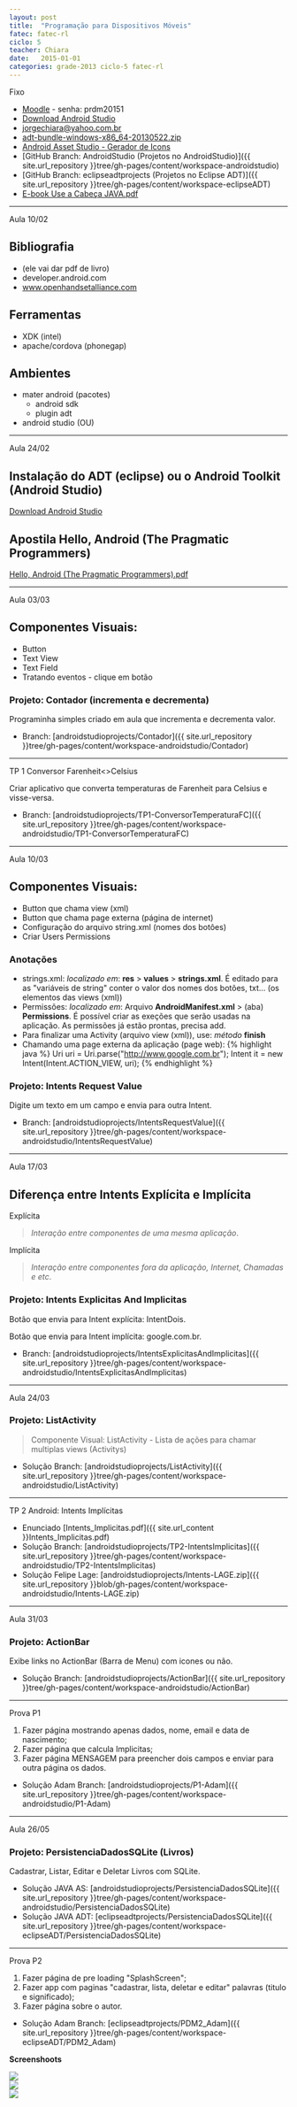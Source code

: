 ```yaml
---
layout: post
title:  "Programação para Dispositivos Móveis"
fatec: fatec-rl
ciclo: 5
teacher: Chiara
date:   2015-01-01
categories: grade-2013 ciclo-5 fatec-rl
---
```


<span class="label label-warning text-uppercase"><span class="glyphicon glyphicon glyphicon-star"></span> Fixo</span>

- [Moodle](http://fatecrl.edu.br/moodle/course/view.php?id=230) - senha: prdm20151
- [Download Android Studio](http://developer.android.com/sdk/index.html)
- [jorgechiara@yahoo.com.br](jorgechiara@yahoo.com.br)
- [adt-bundle-windows-x86_64-20130522.zip](https://fatecspgov-my.sharepoint.com/personal/adam_macias_fatec_sp_gov_br/_layouts/15/guestaccess.aspx?guestaccesstoken=ksmGUc%2b1zSNNWZLDxHWqlJTc9OsTseYOIBqmeC6F99Y%3d&docid=0a25e4432d4c143eab5b192202015a546)
- [Android Asset Studio - Gerador de Icons](http://romannurik.github.io/AndroidAssetStudio/)
- [GitHub Branch: AndroidStudio (Projetos no AndroidStudio)]({{ site.url_repository }}tree/gh-pages/content/workspace-androidstudio)
- [GitHub Branch: eclipseadtprojects (Projetos no Eclipse ADT)]({{ site.url_repository }}tree/gh-pages/content/workspace-eclipseADT)
- [E-book Use a Cabeça JAVA.pdf](https://fatecspgov-my.sharepoint.com/personal/adam_macias_fatec_sp_gov_br/_layouts/15/guestaccess.aspx?guestaccesstoken=exC7yg4Fh4Izgsbi2%2f6JhrI7YDAAfYtrNcBdKX3O4bQ%3d&docid=0d449a6fe69ae4b85944265337b790078)

***

<span class="label label-primary text-uppercase"><span class="glyphicon glyphicon glyphicon-star"></span> Aula 10/02</span>

## Bibliografia
- (ele vai dar pdf de livro)
- developer.android.com
- www.openhandsetalliance.com
 
## Ferramentas
- XDK (intel)
- apache/cordova (phonegap)
 
## Ambientes
- mater android (pacotes)
  - android sdk 
  - plugin adt
- android studio (OU)

***

<span class="label label-primary text-uppercase"><span class="glyphicon glyphicon glyphicon-star"></span> Aula 24/02</span>

## Instalação do ADT (eclipse) ou o Android Toolkit (Android Studio)
[Download Android Studio](http://developer.android.com/sdk/index.html)

## Apostila Hello, Android (The Pragmatic Programmers)
[Hello, Android (The Pragmatic Programmers).pdf](https://www.facebook.com/download/780007602089838/Hello%2C%20Android%20%28The%20Pragmatic%20Programmers%29.pdf)

***

<span class="label label-primary text-uppercase"><span class="glyphicon glyphicon glyphicon-star"></span> Aula 03/03</span>

## Componentes Visuais:
- Button
- Text View
- Text Field
- Tratando eventos - clique em botão

### Projeto: Contador (incrementa e decrementa)

Programinha simples criado em aula que incrementa e decrementa valor.

- Branch: [androidstudioprojects/Contador]({{ site.url_repository }}tree/gh-pages/content/workspace-androidstudio/Contador)  

***

<span class="label label-success text-uppercase"><span class="glyphicon glyphicon glyphicon-star"></span> TP 1 Conversor Farenheit<>Celsius</span>

Criar aplicativo que converta temperaturas de Farenheit para Celsius e visse-versa.

- Branch: [androidstudioprojects/TP1-ConversorTemperaturaFC]({{ site.url_repository }}tree/gh-pages/content/workspace-androidstudio/TP1-ConversorTemperaturaFC)  


***

<span class="label label-primary text-uppercase"><span class="glyphicon glyphicon glyphicon-star"></span> Aula 10/03</span>

## Componentes Visuais:
- Button que chama view (xml)
- Button que chama page externa (página de internet)
- Configuração do arquivo string.xml (nomes dos botôes)
- Criar Users Permissions

### Anotações
- strings.xml: *localizado em*: **res** > **values** > **strings.xml**. É editado para as "variáveis de string" conter o valor dos nomes dos botões, txt... (os elementos das views (xml))
- Permissões: *localizado em*: Arquivo **AndroidManifest.xml** > (aba) **Permissions**. É possível criar as exeções que serão usadas na aplicação. As permissões já estão prontas, precisa add.
- Para finalizar uma Activity (arquivo view (xml)), use: *método* **finish**
- Chamando uma page externa da aplicação (page web):
{% highlight java %}
Uri uri = Uri.parse("http://www.google.com.br");
Intent it = new Intent(Intent.ACTION_VIEW, uri);
{% endhighlight %}

### Projeto: Intents Request Value

Digite um texto em um campo e envia para outra Intent. 

- Branch: [androidstudioprojects/IntentsRequestValue]({{ site.url_repository }}tree/gh-pages/content/workspace-androidstudio/IntentsRequestValue)  

***

<span class="label label-primary text-uppercase"><span class="glyphicon glyphicon glyphicon-star"></span> Aula 17/03</span>

## Diferença entre Intents Explícita e Implícita

Explícita

> *Interação entre componentes de uma mesma aplicação*.

Implícita

> *Interação entre componentes fora da aplicação, Internet, Chamadas e etc*.

### Projeto: Intents Explicitas And Implicitas

Botão que envia para Intent explícita: IntentDois. 

Botão que envia para Intent implícita: google.com.br. 

- Branch: [androidstudioprojects/IntentsExplicitasAndImplicitas]({{ site.url_repository }}tree/gh-pages/content/workspace-androidstudio/IntentsExplicitasAndImplicitas)  

***

<span class="label label-primary text-uppercase"><span class="glyphicon glyphicon glyphicon-star"></span> Aula 24/03</span>

### Projeto: ListActivity

> Componente Visual: ListActivity - Lista de ações para chamar multiplas views (Activitys)

- Solução Branch: [androidstudioprojects/ListActivity]({{ site.url_repository }}tree/gh-pages/content/workspace-androidstudio/ListActivity)  

***

<span class="label label-success text-uppercase"><span class="glyphicon glyphicon glyphicon-star"></span>TP 2 Android: Intents Implícitas</span> 

- Enunciado [Intents_Implicitas.pdf]({{ site.url_content }}Intents_Implicitas.pdf) 
- Solução Branch: [androidstudioprojects/TP2-IntentsImplicitas]({{ site.url_repository }}tree/gh-pages/content/workspace-androidstudio/TP2-IntentsImplicitas)  
- Solução Felipe Lage: [androidstudioprojects/Intents-LAGE.zip]({{ site.url_repository }}blob/gh-pages/content/workspace-androidstudio/Intents-LAGE.zip)  

***

<span class="label label-primary text-uppercase"><span class="glyphicon glyphicon glyphicon-star"></span> Aula 31/03</span>

### Projeto: ActionBar 

Exibe links no ActionBar (Barra de Menu) com icones ou não. 

- Solução Branch: [androidstudioprojects/ActionBar]({{ site.url_repository }}tree/gh-pages/content/workspace-androidstudio/ActionBar)  

***

<span class="label label-success text-uppercase"><span class="glyphicon glyphicon glyphicon-star"></span> Prova P1</span> 

1. Fazer página mostrando apenas dados, nome, email e data de nascimento;
2. Fazer página que calcula Implicitas;
3. Fazer página MENSAGEM para preencher dois campos e enviar para outra página os dados.

- Solução Adam Branch: [androidstudioprojects/P1-Adam]({{ site.url_repository }}tree/gh-pages/content/workspace-androidstudio/P1-Adam) 


***

<span class="label label-primary text-uppercase"><span class="glyphicon glyphicon glyphicon-star"></span> Aula 26/05</span>

### Projeto: PersistenciaDadosSQLite (Livros) 

Cadastrar, Listar, Editar e Deletar Livros com SQLite.

- Solução JAVA AS: [androidstudioprojects/PersistenciaDadosSQLite]({{ site.url_repository }}tree/gh-pages/content/workspace-androidstudio/PersistenciaDadosSQLite)  
- Solução JAVA ADT: [eclipseadtprojects/PersistenciaDadosSQLite]({{ site.url_repository }}tree/gh-pages/content/workspace-eclipseADT/PersistenciaDadosSQLite)  

***

<span class="label label-success text-uppercase"><span class="glyphicon glyphicon glyphicon-star"></span> Prova P2</span> 

1. Fazer página de pre loading "SplashScreen";
2. Fazer app com paginas "cadastrar, lista, deletar e editar" palavras (titulo e significado);
3. Fazer página sobre o autor.

- Solução Adam Branch: [eclipseadtprojects/PDM2_Adam]({{ site.url_repository }}tree/gh-pages/content/workspace-eclipseADT/PDM2_Adam) 

**Screenshoots**

<div class="container-fluid">
	<div class="row">
		<div class="col-md-4">
			<img src="{{ site.url_content }}screenshot_p2_chiara_1.jpg" class="img-responsive">
		</div>
		<div class="col-md-4">
			<img src="{{ site.url_content }}screenshot_p2_chiara_2.jpg" class="img-responsive">
		</div>
		<div class="col-md-4">
			<img src="{{ site.url_content }}screenshot_p2_chiara_3.jpg" class="img-responsive">
		</div>
	</div>
</div>
